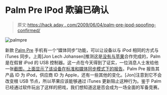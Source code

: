 # Palm Pre IPod 欺骗已确认

> 原文:[https://hack aday . com/2009/06/04/palm-pre-ipod-spoofing-confirmed/](https://hackaday.com/2009/06/04/palm-pre-ipod-spoofing-confirmed/)

![palmpre](../Images/8a4faff29a49e6bc9cbeda1f1dd200bf.png "palmpre")

新款 [Palm Pre](http://www.mahalo.com/palm-pre "Palm Pre - Mahalo") 手机有一个“媒体同步”功能，可以让设备以与 iPod 相同的方式与 iTunes 同步。上周[Jon Lech Johansen]推测这是[没有与苹果](http://nanocr.eu/2009/05/28/syncing-music-and-video-to-the-palm-pre/ "nanocr.eu  » Blog Archive   	 » Syncing music and video to the Palm Pre")合作完成的，Palm 是在假冒 iPod 的 USB 控制器。这一点在今天得到了证实，一位消息人士发给他一张[截图，上面显示了该设备在标准和媒体同步模式下的报告](http://nanocr.eu/2009/06/04/palm-pre-usb-hack-confirmed/ "nanocr.eu  » Blog Archive   	 » Palm Pre USB hack confirmed")。Palm Pre 报告其产品 ID 为 iPod，供应商 ID 为 Apple，还有一些其他的变化。[Jon]注意到它不会改变根 USB 节点，所以苹果应该能够通过 iTunes 更新阻止这种行为。鉴于 Palm 已经通过软件玩出了这样的把戏，我们想知道这是否会成为一场全面的军备竞赛。